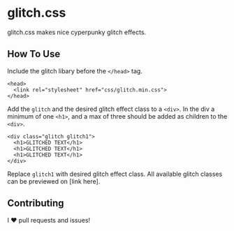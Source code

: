 # glitch.css
glitch.css makes nice cyperpunky glitch effects.
## How To Use
Include the glitch libary before the `</head>` tag.
```
<head>
  <link rel="stylesheet" href="css/glitch.min.css">
</head>
```
Add the `glitch` and the desired glitch effect class to a `<div>`. In the div a minimum of one `<h1>`, and a max of three should be added as children to the `<div>`.
```
<div class="glitch glitch1">
  <h1>GLITCHED TEXT</h1>
  <h1>GLITCHED TEXT</h1>
  <h1>GLITCHED TEXT</h1>
</div>
```
Replace `glitch1` with desired glitch effect class. All available glitch classes can be previewed on [link here].
## Contributing
I :heart: pull requests and issues!
